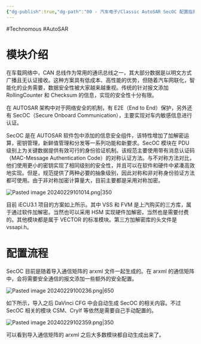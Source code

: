 ```yaml
---
{"dg-publish":true,"dg-path":"00 - 汽车电子/Classic AutoSAR SecOC 配置指南.md","permalink":"/00 - 汽车电子/Classic AutoSAR SecOC 配置指南/","created":"2024-02-29T09:46:12.000+08:00","updated":"2024-11-19T13:49:57.348+08:00"}
---
```


#Technomous #AutoSAR

# 模块介绍

在车载网络中，CAN 总线作为常用的通讯总线之一，其大部分数据是以明文方式广播且无认证接收。这种方案具有低成本、高性能的优势，但随着汽车网联化，智能化的业务需要，数据安全性被大家越来越重视。传统的针对报文添加 RollingCounter 和 Checksum 的信息，实现的安全性十分有限。

在 AUTOSAR 架构中对于网络安全的机制，有 E2E（End to End）保护，另外还有 SecOC（Secure Onboard Communication），主要实现对车内敏感信息进行认证。

SecOC 是在 AUTOSAR 软件包中添加的信息安全组件，该特性增加了加解密运算，密钥管理，新鲜值管理和分发等一系列功能和新要求。SecOC 模块在 PDU 级别上为关键数据提供有效可行的身份验证机制。该规范主要使用带有消息认证码（MAC-Message Authentication Code）的对称认证方法。与不对称方法对比，他们使用更小的密钥实现了相同级别的安全性，并且可以在软件和硬件中紧凑高效地实现。但是，规范提供了两种必要的抽象级别，因此对称和非对称身份验证方法都可使用。由于非对称加密计算量大，目前主要都是采用对称加密。

![Pasted image 20240229101014.png|350](/img/user/0.Asset/resource/Pasted%20image%2020240229101014.png)

目前 iECU3.1 项目的方案如上所示。其中 VSS 和 FVM 是上汽购买的三方库，属于通过软件加解密。当然也可以采用 HSM 实现硬件加解密，当然也是需要付费的。其他模块都是属于 VECTOR 的标准模块。第三方加解密库的头文件是 vssapi.h。

# 配置流程

SecOC 目前是随着导入通信矩阵的 arxml 文件一起生成的。在 arxml 的通信矩阵中，会将需要安全通信的报文添加一些额外的安全配置。

![Pasted image 20240229100236.png|650](/img/user/0.Asset/resource/Pasted%20image%2020240229100236.png)

如下所示，导入之后 DaVinci CFG 中会自动生成 SecOC 的相关内容。不过 SecOC 相关的模块 CSM、CryIf 等依然是需要自己手动配置的。

![Pasted image 20240229102359.png|350](/img/user/0.Asset/resource/Pasted%20image%2020240229102359.png)

可以看到导入通信矩阵的 arxml 之后大多数模块都自动生成出来了。

